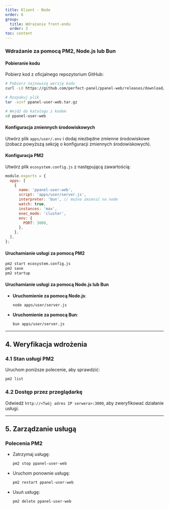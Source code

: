 ```yaml
---
title: Klient - Node
order: 6
group: 
  title: Wdrażanie front-endu
  order: 3
toc: content
---
```


### Wdrażanie za pomocą PM2, Node.js lub Bun

#### Pobieranie kodu

Pobierz kod z oficjalnego repozytorium GitHub:

```bash
# Pobierz najnowszą wersję kodu
curl -LO https://github.com/perfect-panel/ppanel-web/releases/download/v1.0.0/ppanel-user-web.tar.gz

# Rozpakuj plik
tar -xzvf ppanel-user-web.tar.gz

# Wejdź do katalogu z kodem
cd ppanel-user-web
```

#### Konfiguracja zmiennych środowiskowych

Utwórz plik `apps/user/.env` i dodaj niezbędne zmienne środowiskowe (zobacz powyższą sekcję o konfiguracji zmiennych środowiskowych).

#### Konfiguracja PM2

Utwórz plik `ecosystem.config.js` z następującą zawartością:

```javascript
module.exports = {
  apps: [
    {
      name: 'ppanel-user-web',
      script: 'apps/user/server.js',
      interpreter: 'bun', // można zmienić na node
      watch: true,
      instances: 'max',
      exec_mode: 'cluster',
      env: {
        PORT: 3000,
      },
    },
  ],
};
```

#### Uruchamianie usługi za pomocą PM2

```bash
pm2 start ecosystem.config.js
pm2 save
pm2 startup
```

#### Uruchamianie usługi za pomocą Node.js lub Bun

- **Uruchomienie za pomocą Node.js**:

  ```bash
  node apps/user/server.js
  ```

- **Uruchomienie za pomocą Bun**:

  ```bash
  bun apps/user/server.js
  ```

---

## **4. Weryfikacja wdrożenia**

### **4.1 Stan usługi PM2**

Uruchom poniższe polecenie, aby sprawdzić:

```bash
pm2 list
```

### **4.2 Dostęp przez przeglądarkę**

Odwiedź `http://<Twój adres IP serwera>:3000`, aby zweryfikować działanie usługi.

---

## **5. Zarządzanie usługą**

### **Polecenia PM2**

- Zatrzymaj usługę:

  ```bash
  pm2 stop ppanel-user-web
  ```

- Uruchom ponownie usługę:

  ```bash
  pm2 restart ppanel-user-web
  ```

- Usuń usługę:

  ```bash
  pm2 delete ppanel-user-web
  ```

